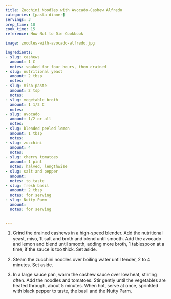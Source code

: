 ```yaml
---
title: Zucchini Noodles with Avocado-Cashew Alfredo
categories: [pasta dinner]
servings: 3
prep_time: 10
cook_time: 15
reference: How Not to Die Cookbook

image: zoodles-with-avocado-alfredo.jpg

ingredients:
- slug: cashews
  amount: 1 C
  notes: soaked for four hours, then drained
- slug: nutritional yeast
  amount: 2 tbsp
  notes:
- slug: miso paste
  amount: 2 tsp
  notes:
- slug: vegetable broth
  amount: 1 1/2 C
  notes:
- slug: avocado
  amount: 1/2 or all
  notes:
- slug: blended peeled lemon
  amount: 1 tbsp
  notes:
- slug: zucchini
  amount: 4
  notes:
- slug: cherry tomatoes
  amount: 1 pint
  notes: halved, lengthwise
- slug: salt and pepper
  amount:
  notes: to taste
- slug: fresh basil
  amount: 2 tbsp
  notes: for serving
- slug: Nutty Parm
  amount:
  notes: for serving


---
```



1. Grind the drained cashews in a high-speed blender. Add the nutritional yeast, miso, 1t salt and broth and blend until smooth. Add the avocado and lemon and blend until smooth, adding more broth, 1 tablespoon at a time, if the sauce is too thick. Set aside.

2. Steam the zucchini noodles over boiling water until tender, 2 to 4 minutes. Set aside.

3. In a large sauce pan, warm the cashew sauce over low heat, stirring often. Add the noodles and tomatoes. Stir gently until the vegetables are heated through, about 5 minutes. When hot, serve at once, sprinkled with black pepper to taste, the basil and the Nutty Parm.

